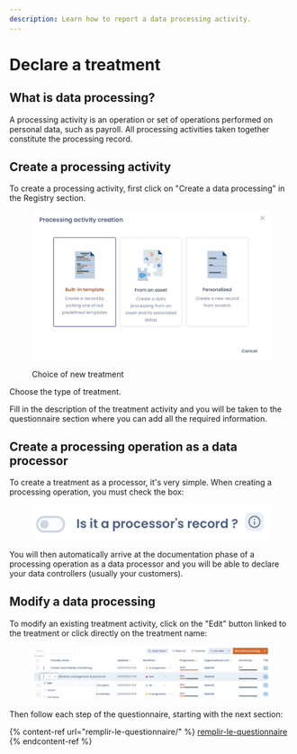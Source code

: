 ```yaml
---
description: Learn how to report a data processing activity.
---
```


# Declare a treatment

## What is data processing?

A processing activity is an operation or set of operations performed on personal data, such as payroll. All processing activities taken together constitute the processing record.

## Create a processing activity

To create a processing activity, first click on "Create a data processing" in the Registry section.

<figure><img src="../../.gitbook/assets/Capture d’écran 2023-01-30 à 17.01.05.png" alt=""><figcaption><p>Choice of new treatment</p></figcaption></figure>

Choose the type of treatment.&#x20;

Fill in the description of the treatment activity and you will be taken to the questionnaire section where you can add all the required information.

## Create a processing operation as a data processor

To create a treatment as a processor, it's very simple. When creating a processing operation, you must check the box:

<figure><img src="../../.gitbook/assets/Capture d’écran 2023-01-30 à 17.32.58.png" alt=""><figcaption></figcaption></figure>

You will then automatically arrive at the documentation phase of a processing operation as a data processor and you will be able to declare your data controllers (usually your customers).

## Modify a data processing

To modify an existing treatment activity, click on the "Edit" button linked to the treatment or click directly on the treatment name:

<figure><img src="../../.gitbook/assets/Capture d’écran 2023-01-30 à 17.38.05.png" alt=""><figcaption></figcaption></figure>

Then follow each step of the questionnaire, starting with the next section:

{% content-ref url="remplir-le-questionnaire/" %}
[remplir-le-questionnaire](remplir-le-questionnaire/)
{% endcontent-ref %}
